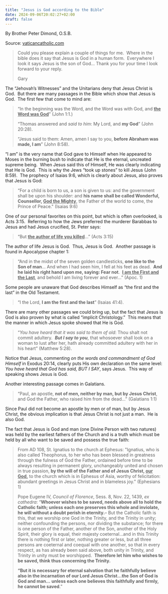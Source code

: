 ```yaml
---
title: "Jesus is God according to the Bible"
date: 2024-09-06T20:02:27+02:00
draft: false
---
```



By Brother Peter Dimond, O.S.B.

Source: [vaticancatholic.com](https://vaticancatholic.com/jesus-is-god-bible/)

<blockquote>
<p>Could you please explain a couple of things for me.  Where in the bible does it say that Jesus is God in a human form.  Everywhere I look it says Jesus is the son of God... Thank you for your time I look forward to your reply.</p>
<p>Gary</p>
</blockquote>
<p>The “Jehovah’s Witnesses” and the Unitarians deny that Jesus Christ is God.  But there are many passages in the Bible which show that Jesus is God.  The first few that come to mind are:</p>
<blockquote>
<p>“In the beginning was the Word, and the Word was with God, and <strong><span style="text-decoration: underline;">the Word was God</span></strong>” (John 1:1.)</p>
<p>“Thomas answered and <em>said to him</em>: My Lord, and <strong>my God</strong>” (John 20:28).</p>
<p>“Jesus said to them: Amen, amen I say to you, <strong>before Abraham was made, I am</strong>” (John 8:58).</p>
</blockquote>
<p>“I am” is the very name that God gave to Himself when He appeared to Moses in the burning bush to indicate that He is the eternal, uncreated supreme being.  When Jesus said this of Himself, He was clearly indicating that He is God.  This is why the Jews “took up stones” to kill Jesus (John 8:59).  The prophecy of Isaias 9:6, which is clearly about Jesus, also proves that Jesus is God:</p>
<blockquote>
<p>“For a child is born to us, a son is given to us: and the government shall be upon his shoulder: and <strong>his name shall be called Wonderful, Counsellor, <span style="text-decoration: underline;">God the Mighty</span></strong>, the Father of the world to come, the Prince of Peace." (Isaias 9:6)</p>
</blockquote>
<p>One of our personal favorites on this point, but which is often overlooked, is Acts 3:15.  Referring to how the Jews preferred the murderer Barabbas to Jesus and had Jesus crucified, St. Peter says:</p>
<blockquote>
<p>“But <strong><span style="text-decoration: underline;">the author of life you killed</span></strong>…” (Acts 3:15)</p>
</blockquote>
<p>The author of life Jesus is God.  Thus, Jesus is God.  Another passage is found in Apocalypse chapter 1:</p>
<blockquote>
<p>“And in the midst of the seven golden candlesticks, <strong>one like to the Son of man</strong>… And when I had seen him, I fell at his feet as dead.  <strong>And he laid his right hand upon me, saying: Fear not</strong>.  <strong><span style="text-decoration: underline;">I am the First and the Last</span></strong>, and behold I am living forever and ever…” (Apoc. 1)</p>
</blockquote>
<p>Some people are unaware that God describes Himself as “the first and the last” in the Old Testament.</p>
<blockquote>
<p>“I the Lord, <strong>I am the first and the last</strong>” (Isaias 41:4).</p>
</blockquote>
<p>There are many other passages we could bring up, but the fact that Jesus is God is also proven by what is called “implicit Christology.”  This means that the manner in which Jesus spoke showed that He is God.</p>
<blockquote>
<p>“<em>You have heard that it was said to them of old</em>: Thou shalt not commit adultery.  <strong><em>But I say to you</em></strong>, that whosoever shall look on a woman to lust after her, hath already committed adultery with her in his heart” (Matthew 5:28).</p>
</blockquote>
<p>Notice that Jesus, commenting <em>on the words and commandment of God Himself</em> in Exodus 20:14, clearly puts His own declaration on the same level: <em>You have heard that God has said,</em> <em>BUT I SAY</em>, says Jesus.  This way of speaking shows Jesus is God.</p>
<p>Another interesting passage comes in Galatians.</p>
<blockquote>
<p>“Paul, an apostle, <strong>not of men, neither by man, but by Jesus Christ</strong>, and God the Father, who raised him from the dead…” (Galatians 1:1)</p>
</blockquote>
<p>Since Paul did not become an apostle by men or of man, but by Jesus Christ, the obvious implication is that Jesus Christ is not just a man.  He is also God.</p>
<p>The fact that Jesus is God and man (one Divine Person with two natures) was held by the earliest fathers of the Church and is a truth which must be held by all who want to be saved and possess the true faith:</p>
<blockquote>
<p>From AD 108, St. Ignatius to the church at Ephesus: "Ignatius, who is also called Theophorus, to her who has been blessed in greatness through the fulness of God the Father, ordained before time to be always resulting in permanent glory, unchangeably united and chosen in true passion, <strong>by the will of the Father and of Jesus Christ, <span style="text-decoration: underline;">our God</span>,</strong> to the church which is in Ephesus of Asia, worthy of felicitation: abundant greetings in Jesus Christ and in blameless joy." (Ephesians 1)</p>

<p>Pope Eugene IV, <em>Council of Florence</em>, Sess. 8, Nov. 22, 1439, <em>ex cathedra</em>: “<strong>Whoever wishes to be saved, needs above all to hold the Catholic faith; unless each one preserves this whole and inviolate, he will without a doubt perish in eternity.</strong>– But the Catholic faith is this, that we worship one God in the Trinity, and the Trinity in unity; neither confounding the persons, nor dividing the substance; for there is one person of the Father, another of the Son, another of the Holy Spirit, their glory is equal, their majesty coeternal...and in this Trinity there is nothing first or later, nothing greater or less, but all three persons are coeternal and coequal with one another, so that in every respect, as has already been said above, both unity in Trinity, and Trinity in unity must be worshipped.  <strong>Therefore let him who wishes to be saved, think thus concerning the Trinity.<br />

“But it is necessary for eternal salvation that he faithfully believe also in the incarnation of our Lord Jesus Christ...the Son of God is God and man...</strong> <strong>unless each one believes this faithfully and firmly, he cannot be saved</strong>.”</p>
